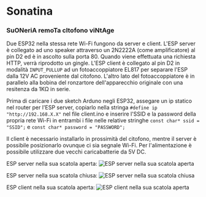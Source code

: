 # Sonatina
### **S**u**ON**eri**A** remo**T**a c**I**tofono vi**N**t**A**ge

Due ESP32 nella stessa rete Wi-Fi fungono da server e client. L'ESP server è collegato ad uno speaker attraverso un 2N2222A (come amplificatore) al pin D2 ed è in ascolto sulla porta 80. Quando viene effettuata una richiesta HTTP, verrà riprodotto un gingle. L'ESP client è collegato al pin D2 in modalità `INPUT_PULLUP` ad un fotoaccoppiatore EL817 per separare l'ESP dalla 12V AC proveniente dal citofono. L'altro lato del fotoaccoppiatore è in parallelo alla bobina del ronzartore dell'apparecchio originale con una resitenza da 1KΩ in serie.

Prima di caricare i due sketch Arduno negli ESP32, assegare un ip statico nel router per l'ESP server, copiarlo nella stringa `#define ip "http://192.168.X.X"` nel file client.ino e inserire l'SSID e la password della propria rete Wi-Fi in entrambi i file nelle relative stringhe `const char* ssid = "SSID";` e `const char* password = "PASSWORD";` 

Il client è necessario installarlo in prossimità del citofono, mentre il server è possibile posizionarlo ovunque ci sia segnale Wi-Fi.
Per l'alimentazione è possibile utilizzare due vecchi caricabatterie da 5V DC.

ESP server nella sua scatola aperta:
![ESP server nella sua scatola aperta](https://github.com/andrimanna/Sonatina/foto/server_aperto.png "server aperto")

ESP server nella sua scatola chiusa:
![ESP server nella sua scatola chiusa](https://github.com/andrimanna/Sonatina/foto/server_chiuso.png "server chiuso")

ESP client nella sua scatola aperta:
![ESP client nella sua scatola aperta](https://github.com/andrimanna/Sonatina/foto/client.png "client")

